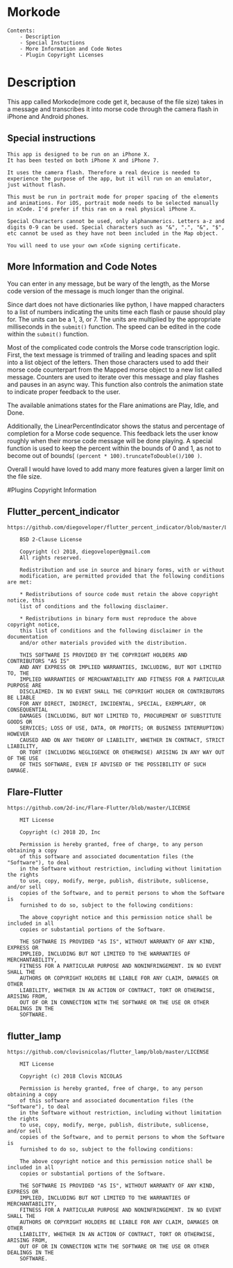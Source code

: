 # Morkode
    Contents: 
        - Description
        - Special Instuctions
        - More Information and Code Notes
        - Plugin Copyright Licenses 

# Description
This app called Morkode(more code get it, because of the file size) takes in a message and transcribes it into morse code through the camera flash in iPhone and Android phones. 

## Special instructions

    This app is designed to be run on an iPhone X. 
    It has been tested on both iPhone X and iPhone 7. 

    It uses the camera flash. Therefore a real device is needed to experience the purpose of the app, but it will run on an emulator, just without flash.  

    This must be run in portrait mode for proper spacing of the elements and animations. For iOS, portrait mode needs to be selected manually in xCode. I'd prefer if this ran on a real physical iPhone X. 

    Special Characters cannot be used, only alphanumerics. Letters a-z and digits 0-9 can be used. Special characters such as "&", ".", "&", "$", etc cannot be used as they have not been included in the Map object. 

    You will need to use your own xCode signing certificate. 


## More Information and Code Notes

You can enter in any message, but be wary of the length, as the Morse code version of the message is much longer than the original. 

Since dart does not have dictionaries like python, I have mapped characters to a list of numbers indicating the units time each flash or pause should play for. The units can be a 1, 3, or 7. The units are multiplied by the appropriate milliseconds in the `submit()` function. The speed can be edited in the code within the `submit()` function. 

Most of the complicated code controls the Morse code transcription logic. First, the text message is trimmed of trailing and leading spaces and split into a list object of the letters. Then those characters used to add their morse code counterpart from the Mapped morse object to a new list called message. Counters are used to iterate over this message and play flashes and pauses in an async way. This function also controls the animation state to indicate proper feedback to the user. 

The available animations states for the Flare animations are Play, Idle, and Done. 

Additionally, the LinearPercentIndicator shows the status and percentage of completion for a Morse code sequence. This feedback lets the user know roughly when their morse code message will be done playing. A special function is used to keep the percent within the bounds of 0 and 1, as not to become out of bounds(  `(percent * 100).truncateToDouble()/100 )`.

Overall I would have loved to add many more features given a larger limit on the file size. 

#Plugins Copyright Information 

## Flutter_percent_indicator
    https://github.com/diegoveloper/flutter_percent_indicator/blob/master/LICENSE

        BSD 2-Clause License

        Copyright (c) 2018, diegoveloper@gmail.com
        All rights reserved.

        Redistribution and use in source and binary forms, with or without
        modification, are permitted provided that the following conditions are met:

        * Redistributions of source code must retain the above copyright notice, this
        list of conditions and the following disclaimer.

        * Redistributions in binary form must reproduce the above copyright notice,
        this list of conditions and the following disclaimer in the documentation
        and/or other materials provided with the distribution.

        THIS SOFTWARE IS PROVIDED BY THE COPYRIGHT HOLDERS AND CONTRIBUTORS "AS IS"
        AND ANY EXPRESS OR IMPLIED WARRANTIES, INCLUDING, BUT NOT LIMITED TO, THE
        IMPLIED WARRANTIES OF MERCHANTABILITY AND FITNESS FOR A PARTICULAR PURPOSE ARE
        DISCLAIMED. IN NO EVENT SHALL THE COPYRIGHT HOLDER OR CONTRIBUTORS BE LIABLE
        FOR ANY DIRECT, INDIRECT, INCIDENTAL, SPECIAL, EXEMPLARY, OR CONSEQUENTIAL
        DAMAGES (INCLUDING, BUT NOT LIMITED TO, PROCUREMENT OF SUBSTITUTE GOODS OR
        SERVICES; LOSS OF USE, DATA, OR PROFITS; OR BUSINESS INTERRUPTION) HOWEVER
        CAUSED AND ON ANY THEORY OF LIABILITY, WHETHER IN CONTRACT, STRICT LIABILITY,
        OR TORT (INCLUDING NEGLIGENCE OR OTHERWISE) ARISING IN ANY WAY OUT OF THE USE
        OF THIS SOFTWARE, EVEN IF ADVISED OF THE POSSIBILITY OF SUCH DAMAGE.

## Flare-Flutter
    https://github.com/2d-inc/Flare-Flutter/blob/master/LICENSE

        MIT License

        Copyright (c) 2018 2D, Inc

        Permission is hereby granted, free of charge, to any person obtaining a copy
        of this software and associated documentation files (the "Software"), to deal
        in the Software without restriction, including without limitation the rights
        to use, copy, modify, merge, publish, distribute, sublicense, and/or sell
        copies of the Software, and to permit persons to whom the Software is
        furnished to do so, subject to the following conditions:

        The above copyright notice and this permission notice shall be included in all
        copies or substantial portions of the Software.

        THE SOFTWARE IS PROVIDED "AS IS", WITHOUT WARRANTY OF ANY KIND, EXPRESS OR
        IMPLIED, INCLUDING BUT NOT LIMITED TO THE WARRANTIES OF MERCHANTABILITY,
        FITNESS FOR A PARTICULAR PURPOSE AND NONINFRINGEMENT. IN NO EVENT SHALL THE
        AUTHORS OR COPYRIGHT HOLDERS BE LIABLE FOR ANY CLAIM, DAMAGES OR OTHER
        LIABILITY, WHETHER IN AN ACTION OF CONTRACT, TORT OR OTHERWISE, ARISING FROM,
        OUT OF OR IN CONNECTION WITH THE SOFTWARE OR THE USE OR OTHER DEALINGS IN THE
        SOFTWARE.

## flutter_lamp
    https://github.com/clovisnicolas/flutter_lamp/blob/master/LICENSE

        MIT License

        Copyright (c) 2018 Clovis NICOLAS

        Permission is hereby granted, free of charge, to any person obtaining a copy
        of this software and associated documentation files (the "Software"), to deal
        in the Software without restriction, including without limitation the rights
        to use, copy, modify, merge, publish, distribute, sublicense, and/or sell
        copies of the Software, and to permit persons to whom the Software is
        furnished to do so, subject to the following conditions:

        The above copyright notice and this permission notice shall be included in all
        copies or substantial portions of the Software.

        THE SOFTWARE IS PROVIDED "AS IS", WITHOUT WARRANTY OF ANY KIND, EXPRESS OR
        IMPLIED, INCLUDING BUT NOT LIMITED TO THE WARRANTIES OF MERCHANTABILITY,
        FITNESS FOR A PARTICULAR PURPOSE AND NONINFRINGEMENT. IN NO EVENT SHALL THE
        AUTHORS OR COPYRIGHT HOLDERS BE LIABLE FOR ANY CLAIM, DAMAGES OR OTHER
        LIABILITY, WHETHER IN AN ACTION OF CONTRACT, TORT OR OTHERWISE, ARISING FROM,
        OUT OF OR IN CONNECTION WITH THE SOFTWARE OR THE USE OR OTHER DEALINGS IN THE
        SOFTWARE.